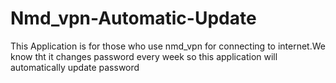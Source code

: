 # Nmd_vpn-Automatic-Update
This Application is for those who use nmd_vpn for connecting to internet.We know tht it changes password every week so this application will automatically update password 

